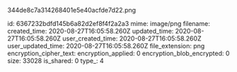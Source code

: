 344de8c7a314268401e5e40acfde7d22.png

id: 6367232bdfd145b6a82d2ef8f4f2a2a3
mime: image/png
filename: 
created_time: 2020-08-27T16:05:58.260Z
updated_time: 2020-08-27T16:05:58.260Z
user_created_time: 2020-08-27T16:05:58.260Z
user_updated_time: 2020-08-27T16:05:58.260Z
file_extension: png
encryption_cipher_text: 
encryption_applied: 0
encryption_blob_encrypted: 0
size: 33028
is_shared: 0
type_: 4